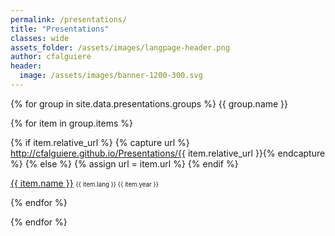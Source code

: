```yaml
---
permalink: /presentations/
title: "Presentations"
classes: wide
assets_folder: /assets/images/langpage-header.png
author: cfalguiere
header:
  image: /assets/images/banner-1200-300.svg
---
```

{% for group in site.data.presentations.groups %}
{{ group.name }}

  {% for item in group.items %}

  {% if item.relative_url  %}
    {% capture url %} http://cfalguiere.github.io/Presentations/{{ item.relative_url }}{% endcapture %}
  {% else %}
    {% assign url = item.url %}
  {% endif %}

  <a href="{{ url }}" target="blank">{{ item.name }}</a> <span style="font-size: 0.7em">{{ item.lang }}  {{ item.year }}</span>

  {% endfor %}

{% endfor %}
